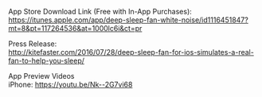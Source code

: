 App Store Download Link (Free with In-App Purchases):  
https://itunes.apple.com/app/deep-sleep-fan-white-noise/id1116451847?mt=8&pt=117264536&at=1000lc6i&ct=pr  

Press Release:  
http://kitefaster.com/2016/07/28/deep-sleep-fan-for-ios-simulates-a-real-fan-to-help-you-sleep/  

App Preview Videos  
iPhone: https://youtu.be/Nk--2G7vi68  
